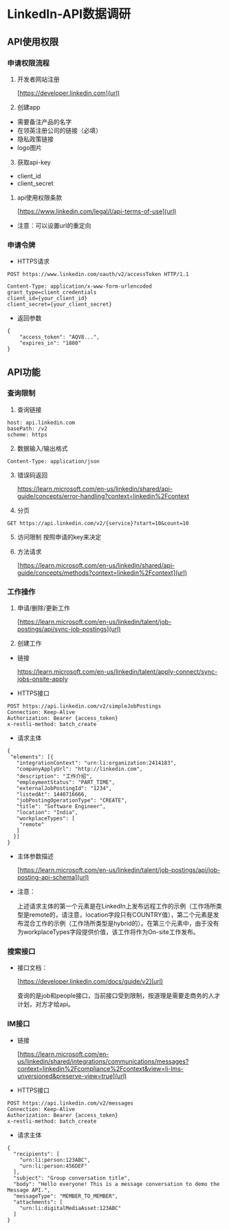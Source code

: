 # LinkedIn-API数据调研

## API使用权限
### 申请权限流程
1. 开发者网站注册 

   [https://developer.linkedin.com](url)

2. 创建app
- 需要备注产品的名字
- 在领英注册公司的链接（必填）
- 隐私政策链接
- logo图片

3. 获取api-key
- client_id
- client_secret

1. api使用权限条款

   [https://www.linkedin.com/legal/l/api-terms-of-use](url)

- 注意：可以设置url的重定向

### 申请令牌
- HTTPS请求

<pre><code>POST https://www.linkedin.com/oauth/v2/accessToken HTTP/1.1

Content-Type: application/x-www-form-urlencoded
grant_type=client_credentials
client_id={your_client_id}
client_secret={your_client_secret}</code></pre>

- 返回参数
<pre><code>{
    "access_token": "AQV8...",
    "expires_in": "1800"
}</code></pre>


## API功能
### 查询限制
1. 查询链接

<pre><code>host: api.linkedin.com
basePath: /v2
scheme: https</code></pre>

2. 数据输入/输出格式
<pre><code>Content-Type: application/json</code></pre>

3. 错误码返回

   [https://learn.microsoft.com/en-us/linkedin/shared/api-guide/concepts/error-handling?context=linkedin%2Fcontext
](url)
4. 分页

<pre><code>GET https://api.linkedin.com/v2/{service}?start=10&count=10</code></pre>


5. 访问限制
按照申请的key来决定

6. 方法请求

   [https://learn.microsoft.com/en-us/linkedin/shared/api-guide/concepts/methods?context=linkedin%2Fcontext](url)

### 工作操作
1. 申请/删除/更新工作

   [https://learn.microsoft.com/en-us/linkedin/talent/job-postings/api/sync-job-postings](url)

1. 创建工作
- 链接

  [https://learn.microsoft.com/en-us/linkedin/talent/apply-connect/sync-jobs-onsite-apply
](url)
- HTTPS接口
<pre><code>POST https://api.linkedin.com/v2/simpleJobPostings
Connection: Keep-Alive
Authorization: Bearer {access_token}
x-restli-method: batch_create</code></pre>

- 请求主体
<pre><code>{
 "elements": [{
   "integrationContext": "urn:li:organization:2414183",
   "companyApplyUrl": "http://linkedin.com",
   "description": "工作介绍",
   "employmentStatus": "PART_TIME",
   "externalJobPostingId": "1234",
   "listedAt": 1440716666,
   "jobPostingOperationType": "CREATE",
   "title": "Software Engineer",
   "location": "India",
   "workplaceTypes": [
    "remote"
   ]
  }]
}</code></pre>

- 主体参数描述
   
   [https://learn.microsoft.com/en-us/linkedin/talent/job-postings/api/job-posting-api-schema](url)

- 注意：

   上述请求主体的第一个元素是在LinkedIn上发布远程工作的示例（工作场所类型是remote的，请注意，location字段只有COUNTRY值），第二个元素是发布混合工作的示例（工作场所类型是hybrid的）。在第三个元素中，由于没有为workplaceTypes字段提供价值，该工作将作为On-site工作发布。


### 搜索接口
- 接口文档：


  [https://developer.linkedin.com/docs/guide/v2](url)

  查询的是job和people接口，当前接口受到限制，按道理是需要走商务的人才计划，对方才给api。


### IM接口
- 链接

  [https://learn.microsoft.com/en-us/linkedin/shared/integrations/communications/messages?context=linkedin%2Fcompliance%2Fcontext&view=li-lms-unversioned&preserve-view=true](url)

- HTTPS接口
<pre><code>POST https://api.linkedin.com/v2/messages
Connection: Keep-Alive
Authorization: Bearer {access_token}
x-restli-method: batch_create</code></pre>

- 请求主体
<pre><code>{
  "recipients": [
    "urn:li:person:123ABC",
    "urn:li:person:456DEF"
  ],
  "subject": "Group conversation title",
  "body": "Hello everyone! This is a message conversation to demo the Message API.",
  "messageType": "MEMBER_TO_MEMBER",
  "attachments": [
    "urn:li:digitalMediaAsset:123ABC"
  ]
}</code></pre>


